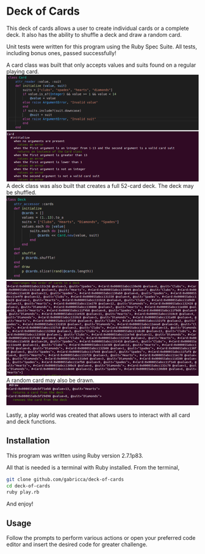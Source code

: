 # Deck of Cards
This deck of cards allows a user to create individual cards or a complete deck. It also has the ability to shuffle a deck and draw a random card.

Unit tests were written for this program using the Ruby Spec Suite. All tests, including bonus ones, passed successfully!

A card class was built that only accepts values and suits found on a regular playing card.
![card-initialize-code](./Screenshots/4.png)
![card-specs](./Screenshots/1.png)
A deck class was also built that creates a full 52-card deck.
The deck may be shuffled.
![deck-methods-code](./Screenshots/5.png)
![deck-shuffle-spec](./Screenshots/2.png)
A random card may also be drawn.
![deck-draw-spec](./Screenshots/3.png)

Lastly, a play world was created that allows users to interact with all card and deck functions. 
## Installation
This program was written using Ruby version 2.7.1p83.

All that is needed is a terminal with Ruby installed. From the terminal, 
```bash
git clone github.com/gabricca/deck-of-cards
cd deck-of-cards
ruby play.rb
``` 
And enjoy!
## Usage
Follow the prompts to perform various actions or open your preferred code editor and insert the desired code for greater challenge.